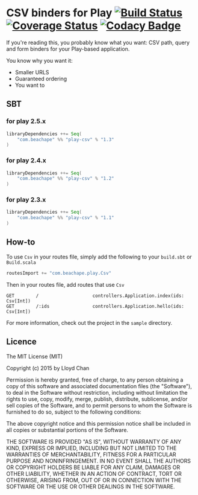 # CSV binders for Play [![Build Status](https://travis-ci.org/lloydmeta/play-csv.svg?branch=master)](https://travis-ci.org/lloydmeta/play-csv) [![Coverage Status](https://coveralls.io/repos/lloydmeta/play-csv/badge.svg?branch=master)](https://coveralls.io/r/lloydmeta/play-csv?branch=master) [![Codacy Badge](https://www.codacy.com/project/badge/011ba7adf75c4b26ac42dbd5e0d46f13)](https://www.codacy.com/public/lloydmeta/play-csv)

If you're reading this, you probably know what you want: CSV path, query and form binders for
your Play-based application.

You know why you want it:

- Smaller URLS
- Guaranteed ordering
- You want to

## SBT

### for play 2.5.x

```scala
libraryDependencies ++= Seq(
    "com.beachape" %% "play-csv" % "1.3"
)
```

### for play 2.4.x

```scala
libraryDependencies ++= Seq(
    "com.beachape" %% "play-csv" % "1.2"
)
```

### for play 2.3.x

```scala
libraryDependencies ++= Seq(
    "com.beachape" %% "play-csv" % "1.1"
)
```

## How-to

To use `Csv` in your routes file, simply add the following to your `build.sbt` or `Build.scala`

```scala
routesImport += "com.beachape.play.Csv"
```

Then in your routes file, add routes that use `Csv`

```
GET        /                    controllers.Application.index(ids: Csv[Int])
GET        /:ids                controllers.Application.hello(ids: Csv[Int])
```

For more information, check out the project in the `sample` directory.

## Licence

The MIT License (MIT)

Copyright (c) 2015 by Lloyd Chan

Permission is hereby granted, free of charge, to any person obtaining a copy
of this software and associated documentation files (the "Software"), to deal
in the Software without restriction, including without limitation the rights
to use, copy, modify, merge, publish, distribute, sublicense, and/or sell
copies of the Software, and to permit persons to whom the Software is
furnished to do so, subject to the following conditions:

The above copyright notice and this permission notice shall be included in
all copies or substantial portions of the Software.

THE SOFTWARE IS PROVIDED "AS IS", WITHOUT WARRANTY OF ANY KIND, EXPRESS OR
IMPLIED, INCLUDING BUT NOT LIMITED TO THE WARRANTIES OF MERCHANTABILITY,
FITNESS FOR A PARTICULAR PURPOSE AND NONINFRINGEMENT. IN NO EVENT SHALL THE
AUTHORS OR COPYRIGHT HOLDERS BE LIABLE FOR ANY CLAIM, DAMAGES OR OTHER
LIABILITY, WHETHER IN AN ACTION OF CONTRACT, TORT OR OTHERWISE, ARISING FROM,
OUT OF OR IN CONNECTION WITH THE SOFTWARE OR THE USE OR OTHER DEALINGS IN
THE SOFTWARE.
